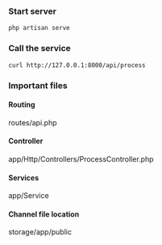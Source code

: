 ### Start server
```
php artisan serve
```

### Call the service
```
curl http://127.0.0.1:8000/api/process
```

### Important files

#### Routing
routes/api.php

#### Controller
app/Http/Controllers/ProcessController.php

#### Services
app/Service

#### Channel file location
storage/app/public
